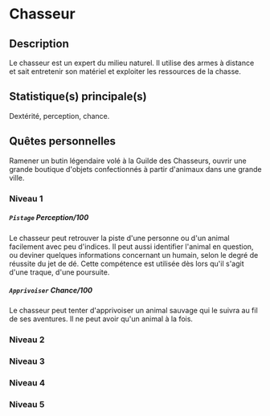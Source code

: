 # Chasseur

## Description

Le chasseur est un expert du milieu naturel. Il utilise des armes à distance et sait entretenir son matériel et exploiter les ressources de la chasse.

## Statistique(s) principale(s)

Dextérité, perception, chance.

## Quêtes personnelles

Ramener un butin légendaire volé à la Guilde des Chasseurs, ouvrir une grande boutique d'objets confectionnés à partir d'animaux dans une grande ville.

### Niveau 1

##### `Pistage` Perception/100

Le chasseur peut retrouver la piste d'une personne ou d'un animal facilement avec peu d'indices. Il peut aussi identifier l'animal en question, ou deviner quelques informations concernant un humain, selon le degré de réussite du jet de dé. Cette compétence est utilisée dès lors qu'il s'agit d'une traque, d'une poursuite.

##### `Apprivoiser` Chance/100

Le chasseur peut tenter d'apprivoiser un animal sauvage qui le suivra au fil de ses aventures. Il ne peut avoir qu'un animal à la fois.

### Niveau 2



### Niveau 3

### Niveau 4

### Niveau 5